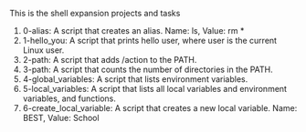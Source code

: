 This is the shell expansion projects and tasks

1. 0-alias: A script that creates an alias. Name: ls, Value: rm *
2. 1-hello_you: A script that prints hello user, where user is the current Linux user.
3. 2-path: A script that adds /action to the PATH.
4. 3-path: A script that counts the number of directories in the PATH.
5. 4-global_variables: A  script that lists environment variables.
6. 5-local_variables: A script that lists all local variables and environment variables, and functions.
7. 6-create_local_variable: A script that creates a new local variable. Name: BEST, Value: School
